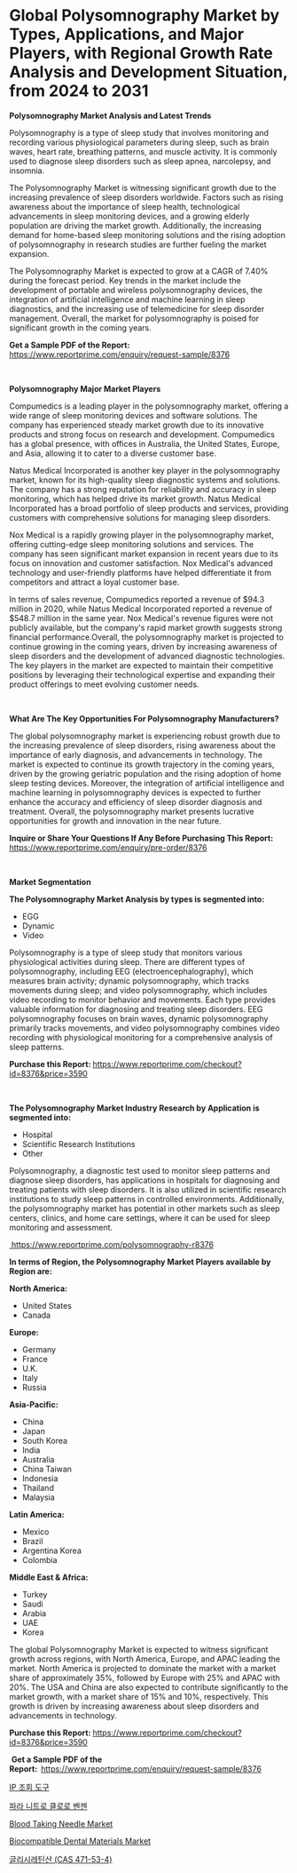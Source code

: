 <p><h1>Global Polysomnography Market by Types, Applications, and Major Players, with Regional Growth Rate Analysis and Development Situation, from 2024 to 2031</h1></p><p><strong>Polysomnography Market Analysis and Latest Trends</strong></p>
<p><p>Polysomnography is a type of sleep study that involves monitoring and recording various physiological parameters during sleep, such as brain waves, heart rate, breathing patterns, and muscle activity. It is commonly used to diagnose sleep disorders such as sleep apnea, narcolepsy, and insomnia.</p><p>The Polysomnography Market is witnessing significant growth due to the increasing prevalence of sleep disorders worldwide. Factors such as rising awareness about the importance of sleep health, technological advancements in sleep monitoring devices, and a growing elderly population are driving the market growth. Additionally, the increasing demand for home-based sleep monitoring solutions and the rising adoption of polysomnography in research studies are further fueling the market expansion.</p><p>The Polysomnography Market is expected to grow at a CAGR of 7.40% during the forecast period. Key trends in the market include the development of portable and wireless polysomnography devices, the integration of artificial intelligence and machine learning in sleep diagnostics, and the increasing use of telemedicine for sleep disorder management. Overall, the market for polysomnography is poised for significant growth in the coming years.</p></p>
<p><strong>Get a Sample PDF of the Report:&nbsp;</strong> <a href="https://www.reportprime.com/enquiry/request-sample/8376">https://www.reportprime.com/enquiry/request-sample/8376</a></p>
<p>&nbsp;</p>
<p><strong>Polysomnography Major Market Players</strong></p>
<p><p>Compumedics is a leading player in the polysomnography market, offering a wide range of sleep monitoring devices and software solutions. The company has experienced steady market growth due to its innovative products and strong focus on research and development. Compumedics has a global presence, with offices in Australia, the United States, Europe, and Asia, allowing it to cater to a diverse customer base.</p><p>Natus Medical Incorporated is another key player in the polysomnography market, known for its high-quality sleep diagnostic systems and solutions. The company has a strong reputation for reliability and accuracy in sleep monitoring, which has helped drive its market growth. Natus Medical Incorporated has a broad portfolio of sleep products and services, providing customers with comprehensive solutions for managing sleep disorders.</p><p>Nox Medical is a rapidly growing player in the polysomnography market, offering cutting-edge sleep monitoring solutions and services. The company has seen significant market expansion in recent years due to its focus on innovation and customer satisfaction. Nox Medical's advanced technology and user-friendly platforms have helped differentiate it from competitors and attract a loyal customer base.</p><p>In terms of sales revenue, Compumedics reported a revenue of $94.3 million in 2020, while Natus Medical Incorporated reported a revenue of $548.7 million in the same year. Nox Medical's revenue figures were not publicly available, but the company's rapid market growth suggests strong financial performance.Overall, the polysomnography market is projected to continue growing in the coming years, driven by increasing awareness of sleep disorders and the development of advanced diagnostic technologies. The key players in the market are expected to maintain their competitive positions by leveraging their technological expertise and expanding their product offerings to meet evolving customer needs.</p></p>
<p>&nbsp;</p>
<p><strong>What Are The Key Opportunities For Polysomnography Manufacturers?</strong></p>
<p><p>The global polysomnography market is experiencing robust growth due to the increasing prevalence of sleep disorders, rising awareness about the importance of early diagnosis, and advancements in technology. The market is expected to continue its growth trajectory in the coming years, driven by the growing geriatric population and the rising adoption of home sleep testing devices. Moreover, the integration of artificial intelligence and machine learning in polysomnography devices is expected to further enhance the accuracy and efficiency of sleep disorder diagnosis and treatment. Overall, the polysomnography market presents lucrative opportunities for growth and innovation in the near future.</p></p>
<p><strong>Inquire or Share Your Questions If Any Before Purchasing This Report:</strong> <a href="https://www.reportprime.com/enquiry/pre-order/8376">https://www.reportprime.com/enquiry/pre-order/8376</a></p>
<p>&nbsp;</p>
<p><strong>Market Segmentation</strong></p>
<p><strong>The Polysomnography Market Analysis by types is segmented into:</strong></p>
<p><ul><li>EGG</li><li>Dynamic</li><li>Video</li></ul></p>
<p><p>Polysomnography is a type of sleep study that monitors various physiological activities during sleep. There are different types of polysomnography, including EEG (electroencephalography), which measures brain activity; dynamic polysomnography, which tracks movements during sleep; and video polysomnography, which includes video recording to monitor behavior and movements. Each type provides valuable information for diagnosing and treating sleep disorders. EEG polysomnography focuses on brain waves, dynamic polysomnography primarily tracks movements, and video polysomnography combines video recording with physiological monitoring for a comprehensive analysis of sleep patterns.</p></p>
<p><strong>Purchase this Report:&nbsp;</strong><a href="https://www.reportprime.com/checkout?id=8376&price=3590">https://www.reportprime.com/checkout?id=8376&price=3590</a></p>
<p>&nbsp;</p>
<p><strong>The Polysomnography Market Industry Research by Application is segmented into:</strong></p>
<p><ul><li>Hospital</li><li>Scientific Research Institutions</li><li>Other</li></ul></p>
<p><p>Polysomnography, a diagnostic test used to monitor sleep patterns and diagnose sleep disorders, has applications in hospitals for diagnosing and treating patients with sleep disorders. It is also utilized in scientific research institutions to study sleep patterns in controlled environments. Additionally, the polysomnography market has potential in other markets such as sleep centers, clinics, and home care settings, where it can be used for sleep monitoring and assessment.</p></p>
<p><a href="https://www.reportprime.com/polysomnography-r8376">&nbsp;https://www.reportprime.com/polysomnography-r8376</a></p>
<p><strong>In terms of Region, the Polysomnography Market Players available by Region are:</strong></p>
<p>
    <p> <strong> North America: </strong>
        <ul>
            <li>United States</li>
            <li>Canada</li>
        </ul>
        </p> 
    <p> <strong> Europe: </strong>
        <ul>
            <li>Germany</li>
            <li>France</li>
            <li>U.K.</li>
            <li>Italy</li>
            <li>Russia</li>
        </ul>
        </p> 
    <p> <strong> Asia-Pacific: </strong>
        <ul>
            <li>China</li>
            <li>Japan</li>
            <li>South Korea</li>
            <li>India</li>
            <li>Australia</li>
            <li>China Taiwan</li>
            <li>Indonesia</li>
            <li>Thailand</li>
            <li>Malaysia</li>
        </ul>
        </p> 
    <p> <strong> Latin America: </strong>
        <ul>
            <li>Mexico</li>
            <li>Brazil</li>
            <li>Argentina Korea</li>
            <li>Colombia</li>
        </ul>
        </p> 
    <p> <strong> Middle East & Africa: </strong>
        <ul>
            <li>Turkey</li>
            <li>Saudi</li>
            <li>Arabia</li>
            <li>UAE</li>
            <li>Korea</li>
        </ul>
    </p>
    </p>
<p><p>The global Polysomnography Market is expected to witness significant growth across regions, with North America, Europe, and APAC leading the market. North America is projected to dominate the market with a market share of approximately 35%, followed by Europe with 25% and APAC with 20%. The USA and China are also expected to contribute significantly to the market growth, with a market share of 15% and 10%, respectively. This growth is driven by increasing awareness about sleep disorders and advancements in technology.</p></p>
<p><strong>Purchase this Report: </strong><a href="https://www.reportprime.com/checkout?id=8376&price=3590">https://www.reportprime.com/checkout?id=8376&price=3590</a></p>
<p>&nbsp;<strong>Get a Sample PDF of the Report:&nbsp;&nbsp;</strong><a href="https://www.reportprime.com/enquiry/request-sample/8376">https://www.reportprime.com/enquiry/request-sample/8376</a></p>
<p><strong></strong></p>
<p><p><a href="https://github.com/AidenReinger/Market-Research-Report-List-1/blob/main/186561373045.md">IP 조회 도구</a></p><p><a href="https://medium.com/@lionellindgren/%ED%8C%8C%EB%9D%BC%EB%8B%88%ED%8A%B8%EB%A1%9C%ED%81%B4%EB%A1%9C%EB%A1%9C%EB%B2%A4%EC%A0%A0-%EC%8B%9C%EC%9E%A5-2031%EB%85%84%EA%B9%8C%EC%A7%80%EC%9D%98-%ED%8A%B8%EB%A0%8C%EB%93%9C-%EC%98%88%EC%B8%A1-%EB%B0%8F-%EA%B2%BD%EC%9F%81-%EB%B6%84%EC%84%9D-ebbe49dd04a2">파라 니트로 클로로 벤젠</a></p><p><a href="https://github.com/RyleeBauch2023/Market-Research-Report-List-1/blob/main/blood-taking-needle-market.md">Blood Taking Needle Market</a></p><p><a href="https://github.com/AndreanneHane2023/Market-Research-Report-List-1/blob/main/biocompatible-dental-materials-market.md">Biocompatible Dental Materials Market</a></p><p><a href="https://github.com/vseigx30c9a1j/Market-Research-Report-List-2/blob/main/232124383712.md">글리시레틴산 (CAS 471-53-4)</a></p></p>